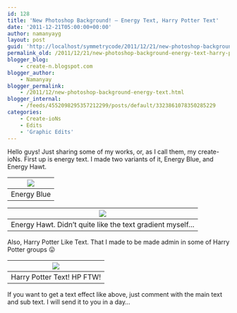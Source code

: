 ```yaml
---
id: 128
title: 'New Photoshop Background! – Energy Text, Harry Potter Text'
date: '2011-12-21T05:00:00+00:00'
author: namanyayg
layout: post
guid: 'http://localhost/symmetrycode/2011/12/21/new-photoshop-background-energy-text-harry-potter-text/'
permalink_old: /2011/12/21/new-photoshop-background-energy-text-harry-potter-text/
blogger_blog:
    - create-n.blogspot.com
blogger_author:
    - Namanyay
blogger_permalink:
    - /2011/12/new-photoshop-background-energy-text.html
blogger_internal:
    - /feeds/4552098295357212299/posts/default/3323861078350285229
categories:
    - Create-ioNs
    - Edits
    - 'Graphic Edits'
---
```


Hello guys! Just sharing some of my works, or, as I call them, my create-ioNs. First up is energy text. I made two variants of it, Energy Blue, and Energy Hawt.

| [![](http://dl.dropbox.com/u/52280083/Create-ioNs/Backgrounds/Energy/Energy_cool.png)](http://dl.dropbox.com/u/52280083/Create-ioNs/Backgrounds/Energy/Energy_cool.png) |
|---|
| Energy Blue |

| [![](http://dl.dropbox.com/u/52280083/Create-ioNs/Backgrounds/Energy/Energy_hot.png)](http://dl.dropbox.com/u/52280083/Create-ioNs/Backgrounds/Energy/Energy_hot.png) |
|---|
| Energy Hawt. Didn’t quite like the text gradient myself… |

Also, Harry Potter Like Text. That I made to be made admin in some of Harry Potter groups 😛

| [![](http://dl.dropbox.com/u/52280083/Create-ioNs/Other/Harry%20Potter/Namanayay/Naman_Text.png)](http://dl.dropbox.com/u/52280083/Create-ioNs/Other/Harry%20Potter/Namanayay/Naman_Text.png) |
|---|
| Harry Potter Text! HP FTW! |

If you want to get a text effect like above, just comment with the main text and sub text. I will send it to you in a day…

